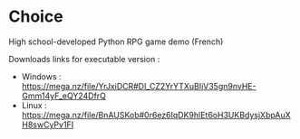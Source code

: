 # Choice
High school-developed Python RPG game demo (French)

Downloads links for executable version :
- Windows : https://mega.nz/file/YrJxiDCR#DI_CZ2YrYTXuBIjV35gn9nvHE-Gmm14yF_eQY24DfrQ
- Linux : https://mega.nz/file/BnAUSKob#0r6ez6IqDK9hlEt6oH3UKBdysjXbpAuXH8swCyPv1FI
